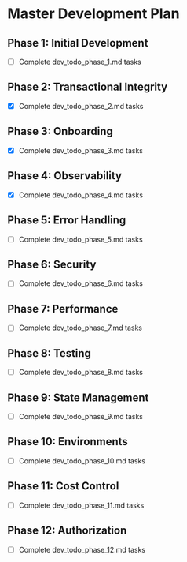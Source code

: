# Master Development Plan

## Phase 1: Initial Development
- [ ] Complete dev_todo_phase_1.md tasks

## Phase 2: Transactional Integrity
- [x] Complete dev_todo_phase_2.md tasks

## Phase 3: Onboarding
- [x] Complete dev_todo_phase_3.md tasks

## Phase 4: Observability
- [x] Complete dev_todo_phase_4.md tasks

## Phase 5: Error Handling
- [ ] Complete dev_todo_phase_5.md tasks

## Phase 6: Security
- [ ] Complete dev_todo_phase_6.md tasks

## Phase 7: Performance
- [ ] Complete dev_todo_phase_7.md tasks

## Phase 8: Testing
- [ ] Complete dev_todo_phase_8.md tasks

## Phase 9: State Management
- [ ] Complete dev_todo_phase_9.md tasks

## Phase 10: Environments
- [ ] Complete dev_todo_phase_10.md tasks

## Phase 11: Cost Control
- [ ] Complete dev_todo_phase_11.md tasks

## Phase 12: Authorization
- [ ] Complete dev_todo_phase_12.md tasks